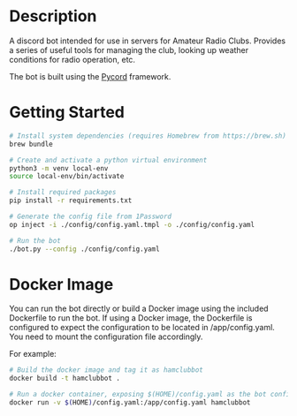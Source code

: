 # Description

A discord bot intended for use in servers for Amateur Radio Clubs. Provides a series of
useful tools for managing the club, looking up weather conditions for radio operation, etc.

The bot is built using the [Pycord](https://pycord.dev) framework.

# Getting Started

```bash
# Install system dependencies (requires Homebrew from https://brew.sh)
brew bundle

# Create and activate a python virtual environment
python3 -m venv local-env
source local-env/bin/activate

# Install required packages
pip install -r requirements.txt

# Generate the config file from 1Password
op inject -i ./config/config.yaml.tmpl -o ./config/config.yaml

# Run the bot
./bot.py --config ./config/config.yaml
```

# Docker Image

You can run the bot directly or build a Docker image using the included Dockerfile
to run the bot. If using a Docker image, the Dockerfile is configured to expect
the configuration to be located in /app/config.yaml. You need to mount the
configuration file accordingly.

For example:

```bash
# Build the docker image and tag it as hamclubbot
docker build -t hamclubbot .

# Run a docker container, exposing $(HOME)/config.yaml as the bot configuration
docker run -v $(HOME)/config.yaml:/app/config.yaml hamclubbot
```